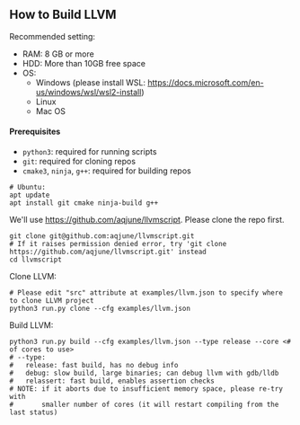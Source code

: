 ## How to Build LLVM

Recommended setting:
- RAM: 8 GB or more
- HDD: More than 10GB free space
- OS:
  - Windows (please install WSL: https://docs.microsoft.com/en-us/windows/wsl/wsl2-install)
  - Linux
  - Mac OS

#### Prerequisites

- `python3`: required for running scripts
- `git`: required for cloning repos
- `cmake3`, `ninja`, `g++`: required for building repos

```
# Ubuntu:
apt update
apt install git cmake ninja-build g++
```

We'll use https://github.com/aqjune/llvmscript. Please clone the repo first.

```
git clone git@github.com:aqjune/llvmscript.git
# If it raises permission denied error, try 'git clone https://github.com/aqjune/llvmscript.git' instead
cd llvmscript
```

Clone LLVM:
```
# Please edit "src" attribute at examples/llvm.json to specify where to clone LLVM project
python3 run.py clone --cfg examples/llvm.json
```

Build LLVM:
```
python3 run.py build --cfg examples/llvm.json --type release --core <# of cores to use>
# --type:
#   release: fast build, has no debug info
#   debug: slow build, large binaries; can debug llvm with gdb/lldb
#   relassert: fast build, enables assertion checks
# NOTE: if it aborts due to insufficient memory space, please re-try with
#       smaller number of cores (it will restart compiling from the last status)
```
